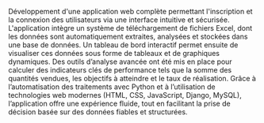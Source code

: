 Développement d'une application web complète permettant l'inscription et la connexion des utilisateurs via une interface intuitive et sécurisée. L'application intègre un système de téléchargement de fichiers Excel, dont les données sont automatiquement extraites, analysées et stockées dans une base de données. Un tableau de bord interactif permet ensuite de visualiser ces données sous forme de tableaux et de graphiques dynamiques. Des outils d’analyse avancée ont été mis en place pour calculer des indicateurs clés de performance tels que la somme des quantités vendues, les objectifs à atteindre et le taux de réalisation. Grâce à l’automatisation des traitements avec Python et à l’utilisation de technologies web modernes (HTML, CSS, JavaScript, Django, MySQL), l’application offre une expérience fluide, tout en facilitant la prise de décision basée sur des données fiables et structurées.


